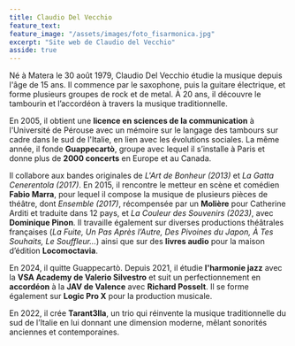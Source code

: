 ```yaml
---
title: Claudio Del Vecchio
feature_text: 
feature_image: "/assets/images/foto_fisarmonica.jpg"
excerpt: "Site web de Claudio del Vecchio"
asside: true
---
```


Né à Matera le 30 août 1979, Claudio Del Vecchio étudie la musique depuis l'âge de 15 ans. 
Il commence par le saxophone, puis la guitare électrique, et forme plusieurs groupes de rock et de metal. 
À 20 ans, il découvre le tambourin et l’accordéon à travers la musique traditionnelle.

En 2005, il obtient une **licence en sciences de la communication** 
à l'Université de Pérouse avec un mémoire sur le langage des tambours sur cadre dans le sud de l'Italie, 
en lien avec les évolutions sociales. 
La même année, il fonde **Guappecartò**, groupe avec lequel il s’installe à Paris 
et donne plus de **2000 concerts** en Europe et au Canada.

Il collabore aux bandes originales de *L'Art de Bonheur (2013)* et *La Gatta Cenerentola (2017)*. 
En 2015, il rencontre le metteur en scène et comédien **Fabio Marra**, 
pour lequel il compose la musique de plusieurs pièces de théâtre, dont *Ensemble (2017)*, 
récompensée par un **Molière** pour Catherine Arditi et traduite dans 12 pays, 
et *La Couleur des Souvenirs (2023)*, avec **Dominique Pinon**. 
Il travaille également sur diverses productions théâtrales françaises 
(*La Fuite, Un Pas Après l’Autre, Des Pivoines du Japon, À Tes Souhaits, Le Souffleur...*) 
ainsi que sur des **livres audio** pour la maison d’édition **Locomoctavia**.

En 2024, il quitte Guappecartò. 
Depuis 2021, il étudie **l'harmonie jazz** avec la **VSA Academy de Valerio Silvestro** 
et suit un perfectionnement en **accordéon** à la **JAV de Valence** avec **Richard Posselt**. 
Il se forme également sur **Logic Pro X** pour la production musicale.

En 2022, il crée **Tarant3lla**, un trio qui réinvente la musique traditionnelle du sud de l’Italie 
en lui donnant une dimension moderne, mêlant sonorités anciennes et contemporaines.